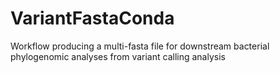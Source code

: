 # VariantFastaConda
Workflow producing a multi-fasta file for downstream bacterial phylogenomic analyses from variant calling analysis
